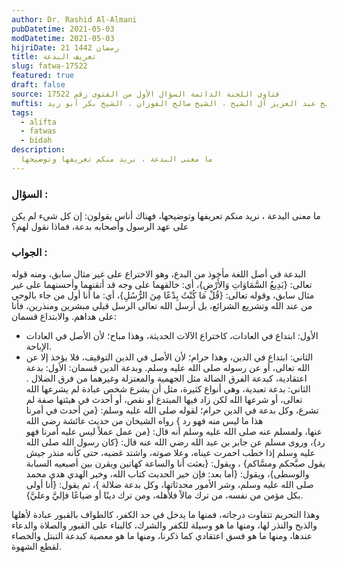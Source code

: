```yaml
---
author: Dr. Rashid Al-Almani
pubDatetime: 2021-05-03
modDatetime: 2021-05-03
hijriDate: 21 رمضان 1442
title: تعريف البدعة
slug: fatwa-17522
featured: true
draft: false
source: فتاوى اللجنة الدائمة السؤال الأول من الفتوى رقم 17522
muftis: الشيخ بن باز ، الشيخ عبد العزيز آل الشيخ ، الشيخ صالح الفوزان ، الشيخ بكر أبو زيد
tags:
  - alifta
  - fatwas
  - bidah
description:
  ما معنى البدعة ، نريد منكم تعريفها وتوضيحها
---
```


### السؤال :
ما معنى البدعة ، نريد منكم تعريفها وتوضيحها، فهناك أناس يقولون: إن كل شيء لم يكن على عهد الرسول وأصحابه بدعة، فماذا نقول لهم؟

### الجواب :
البدعة في أصل اللغة مأخوذ من البدع، وهو الاختراع على غير مثال سابق، ومنه قوله تعالى: {بَدِيعُ السَّمَاوَاتِ وَالأَرْضِ}، أي: خالقهما على وجه قد أتقنهما وأحسنهما على غير مثال سابق، وقوله تعالى: {قُلْ مَا كُنْتُ بِدْعًا مِنَ الرُّسُلِ}، أي: ما أنا أول من جاء بالوحي من عند الله وتشريع الشرائع، بل أرسل الله تعالى الرسل قبلي مبشرين ومنذرين، فأنا على هداهم. والابتداع قسمان: 
- الأول: ابتداع في العادات، كاختراع الآلات الحديثة، وهذا مباح؛ لأن الأصل في العادات الإباحة. 
- الثاني: ابتداع في الدين، وهذا حرام؛ لأن الأصل في الدين التوقيف، فلا يؤخذ إلا عن الله تعالى، أو عن رسوله صلى الله عليه وسلم. وبدعة الدين قسمان: الأول: بدعة اعتقادية، كبدعة الفرق الضالة مثل الجهمية والمعتزلة وغيرهما من فرق الضلال . الثاني: بدعة تعبدية، وهي أنواع كثيرة، مثل أن يشرع شخص عبادة لم يشرعها الله تعالى، أو شرعها الله لكن زاد فيها المبتدع أو نقص، أو أحدث في هيئتها صفة لم تشرع، وكل بدعة في الدين حرام؛ لقوله صلى الله عليه وسلم: {من أحدث في أمرنا هذا ما ليس منه فهو رد } رواه الشيخان من حديث عائشة رضي الله عنها، ولمسلم عنه صلى الله عليه وسلم أنه قال: {من عمل عملاً ليس عليه أمرنا فهو رد}، وروى مسلم عن جابر بن عبد الله رضي الله عنه قال: {كان رسول الله صلى الله عليه وسلم إذا خطب احمرت عيناه، وعلا صوته، واشتد غضبه، حتى كأنه منذر جيش يقول صبَّحكم ومسَّاكم} ، ويقول: {بعثت أنا والساعة كهاتين ويقرن بين أصبعيه السبابة والوسطى}، ويقول: {أما بعد: فإن خير الحديث كتاب الله، وخير الهدي هدي محمد صلى الله عليه وسلم، وشر الأمور محدثاتها، وكل بدعة ضلالة }، ثم يقول: {أنا أولى بكل مؤمن من نفسه، من ترك مالاً فلأهله، ومن ترك دينًا أو ضياعًا فإليَّ وعليَّ}. 

وهذا التحريم تتفاوت درجاته، فمنها ما يدخل في حد الكفر، كالطواف بالقبور عبادة لأهلها والذبح والنذر لها، ومنها ما هو وسيلة للكفر والشرك، كالبناء على القبور والصلاة والدعاء عندها، ومنها ما هو فسق اعتقادي كما ذكرنا، ومنها ما هو معصية كبدعة التبتل والخصاء لقطع الشهوة. 
